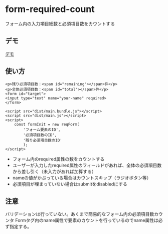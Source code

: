 # form-required-count
フォーム内の入力項目総数と必須項目数をカウントする

## デモ
[デモ](https://42zz.github.io/form-required-count/index.html) 

## 使い方
```
<p>残り必須項目数：<span id="remaining"></span>件</p>
<p>全体必須項目数：<span id="total"></span>件</p>
<form id="target">
<input type="text" name="your-name" required>
</form>
```

```
<script src="dist/main.bundle.js"></script>
<script src="dist/main.js"></script>
<script>
    const formInit = new reqForm(
        'フォーム要素のID',
        '必須項目数のID',
        '残り必須項目数のID'
        );
</script>
```

* フォーム内のrequired属性の数をカウントする
* ユーザーが入力したrequired属性のフィールドがあれば、全体の必須項目数から差し引く（未入力があれば加算する）
* nameの値がかぶっている場合はカウントスキップ（ラジオボタン等）
* 必須項目が埋まっていない場合はsubmitをdisabledにする


## 注意
バリデーションは行っていない。あくまで簡易的なフォーム内の必須項目数カウンタ
Formタグ内のname属性で要素のカウントを行っているのでname属性は必ず指定する。